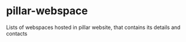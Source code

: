 # pillar-webspace
Lists of webspaces hosted in pillar website, that contains its details and contacts
